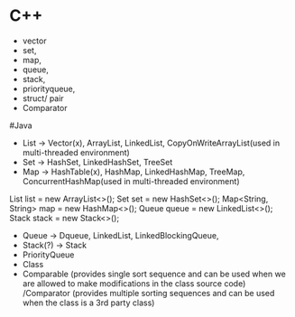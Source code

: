 # C++

- vector
- set,
- map,
- queue,
- stack,
- priorityqueue,
- struct/ pair
- Comparator

#Java

- List -> Vector(x), ArrayList, LinkedList, CopyOnWriteArrayList(used in multi-threaded environment)
- Set -> HashSet, LinkedHashSet, TreeSet
- Map -> HashTable(x), HashMap, LinkedHashMap, TreeMap, ConcurrentHashMap(used in multi-threaded environment)

List<String> list = new ArrayList<>();
Set<Integer> set = new HashSet<>();
Map<String, String> map = new HashMap<>();
Queue<String> queue = new LinkedList<>();
Stack<Integer> stack = new Stack<>();

- Queue -> Dqueue, LinkedList, LinkedBlockingQueue,
- Stack(?) -> Stack
- PriorityQueue
- Class
- Comparable (provides single sort sequence and can be used when we are allowed to make modifications in the class source code)
/Comparator (provides multiple sorting sequences and can be used when the class is a 3rd party class)